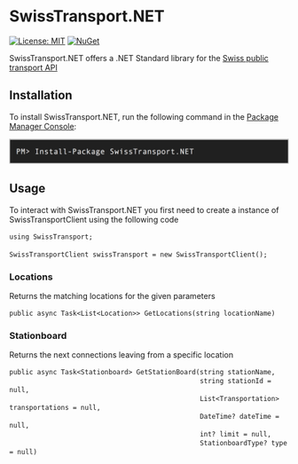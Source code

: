 # SwissTransport.NET
[![License: MIT](https://img.shields.io/badge/License-MIT-yellow.svg)](https://opensource.org/licenses/MIT) [![NuGet](https://img.shields.io/nuget/v/SwissTransport.NET.svg)]()

SwissTransport.NET offers a .NET Standard library for the [Swiss public transport API](https://transport.opendata.ch)

## Installation

To install SwissTransport.NET, run the following command in the [Package Manager Console](https://docs.microsoft.com/en-us/nuget/tools/package-manager-console):

![](nuget.png)

## Usage

To interact with SwissTransport.NET you first need to create a instance of SwissTransportClient using the following code
```
using SwissTransport;

SwissTransportClient swissTransport = new SwissTransportClient();
```

### Locations

Returns the matching locations for the given parameters

```
public async Task<List<Location>> GetLocations(string locationName)
```

### Stationboard

Returns the next connections leaving from a specific location

```
public async Task<Stationboard> GetStationBoard(string stationName,
                                                string stationId = null,
                                                List<Transportation> transportations = null,
                                                DateTime? dateTime = null,
                                                int? limit = null,
                                                StationboardType? type = null)
```
